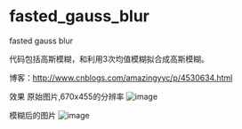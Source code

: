 # fasted_gauss_blur
fasted gauss blur 

代码包括高斯模糊，和利用3次均值模糊拟合成高斯模糊。

博客：http://www.cnblogs.com/amazingyyc/p/4530634.html

效果
原始图片,670x455的分辨率
![image](https://github.com/amazingyyc/fasted_gauss_blur/blob/master/pic/test.jpg)

模糊后的图片
![image](https://github.com/amazingyyc/fasted_gauss_blur/blob/master/pic/test.jpg)

